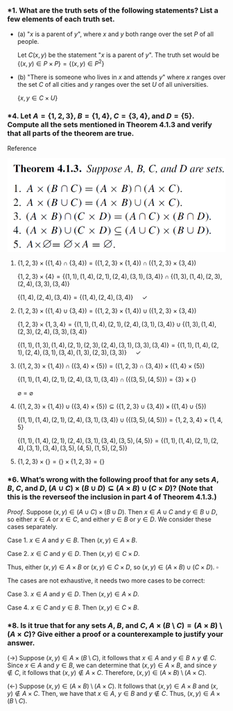 ### \*1. What are the truth sets of the following statements? List a few elements of each truth set.

- (a) "$x$ is a parent of $y$", where $x$ and $y$ both range over the set $P$ of all people.

  Let $C(x,y)$ be the statement "$x$ is a parent of $y$". The truth set would be $\{(x,y)\in P \times P\}=\{(x,y)\in P^2\}$

- (b) "There is someone who lives in $x$ and attends $y$" where $x$ ranges over the set $C$ of all cities and $y$ ranges over the set $U$ of all universities.

  $\{x,y\in C\times U\}$

### \*4. Let $A=\{1,2,3\}$, $B=\{1,4\}$, $C=\{3,4\}$, and $D=\{5\}$. Compute all the sets mentioned in Theorem 4.1.3 and verify that all parts of the theorem are true.

Reference

<img src="img/4.1.3_reference.png" title="Theorem 4.1.3" />

1. $\{1,2,3\}\times (\{1,4\} \cap \{3,4\})=(\{1,2,3\} \times \{1,4\})\cap(\{1,2,3\} \times \{3,4\})$

   $\{1,2,3\}\times \{4\}=\{(1,1), (1,4), (2,1), (2,4), (3,1), (3,4)\}\cap\{(1,3), (1,4), (2,3), (2,4), (3,3), (3,4)\}$

   $\{(1,4), (2,4), (3,4)\}=\{(1,4), (2,4), (3,4)\}$ $\quad \checkmark$

2. $\{1,2,3\}\times (\{1,4\} \cup \{3,4\})=(\{1,2,3\} \times \{1,4\})\cup(\{1,2,3\} \times \{3,4\})$

   $\{1,2,3\}\times \{1,3,4\}=\{(1,1), (1,4), (2,1), (2,4), (3,1), (3,4)\}\cup\{(1,3), (1,4), (2,3), (2,4), (3,3), (3,4)\}$

   $\{(1,1), (1,3), (1,4), (2,1), (2,3), (2,4), (3,1), (3,3), (3,4)\}=\{(1,1), (1,4), (2,1), (2,4), (3,1), (3,4), (1,3), (2,3), (3,3)\}$ $\quad \checkmark$

3. $(\{1,2,3\}\times \{1,4\})\cap(\{3,4\} \times \{5\}) = (\{1,2,3\} \cap \{3,4\}) \times (\{1,4\} \times  \{5\})$

   $\{(1,1), (1,4), (2,1), (2,4), (3,1), (3,4)\}\cap(\{(3,5), (4,5)\}) = \{3\} \times \{\}$

   $\varnothing = \varnothing$

4. $(\{1,2,3\}\times \{1,4\})\cup(\{3,4\} \times \{5\}) \subseteq (\{1,2,3\} \cup \{3,4\}) \times (\{1,4\} \cup  \{5\})$

   $\{(1,1), (1,4), (2,1), (2,4), (3,1), (3,4)\}\cup(\{(3,5), (4,5)\}) = \{1,2,3,4\} \times \{1,4,5\}$

   $\{(1,1), (1,4), (2,1), (2,4), (3,1), (3,4), (3,5), (4,5)\} = \{(1,1),(1,4),(2,1), (2,4), (3,1), (3,4),(3,5), (4,5), (1,5), (2,5)\}$

5. $\{1,2,3\} \times \{\} = \{\} \times \{1,2,3\} = \{\}$

### \*6. What’s wrong with the following proof that for any sets $A$, $B$, $C$, and $D$, $(A \cup C) \times (B \cup D) \subseteq (A \times B) \cup (C \times D)$? (Note that this is the reverseof the inclusion in part 4 of Theorem 4.1.3.)

_Proof_. Suppose $(x, y) \in (A \cup C) \times (B \cup D)$. Then $x \in A \cup C$ and $y \in
B \cup D$, so either $x \in A$ or $x \in C$, and either $y \in B$ or $y \in D$. We consider
these cases separately.

Case 1. $x \in A$ and $y \in B$. Then $(x, y) \in A \times B$.

Case 2. $x \in C$ and $y \in D$. Then $(x, y) \in C \times D$.

Thus, either $(x, y) \in A \times B$ or $(x, y) \in C \times D$, so $(x, y) \in (A \times B) \cup (C \times D)$. $\square$

The cases are not exhaustive, it needs two more cases to be correct:

Case 3. $x \in A$ and $y \in D$. Then $(x, y) \in A \times D$.

Case 4. $x \in C$ and $y \in B$. Then $(x, y) \in C \times B$.

### \*8. Is it true that for any sets $A$, $B$, and $C$, $A \times (B \setminus C) = (A \times B) \setminus (A \times C)$? Give either a proof or a counterexample to justify your answer.

($\longrightarrow$) Suppose $(x,y) \in  A \times (B \setminus C)$, it follows that $x \in A$ and $y \in B \land y \notin C$. Since $x \in A$ and $y \in B$, we can determine that $(x,y) \in A \times B$, and since $y \notin C$, it follows that $(x,y) \notin A \times C$. Therefore, $(x, y) \in (A \times B) \setminus (A \times C)$.

($\longleftarrow$) Suppose $(x, y) \in (A \times B) \setminus (A \times C)$. It follows that $(x,y) \in A \times B$ and $(x,y) \notin A \times C$. Then, we have that $x \in A$, $y \in B$ and $y \notin C$. Thus, $(x,y) \in A \times (B \setminus C)$.
